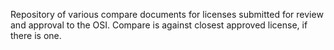Repository of various compare documents for licenses submitted for review and approval to the OSI. Compare is against closest approved license, if there is one.
